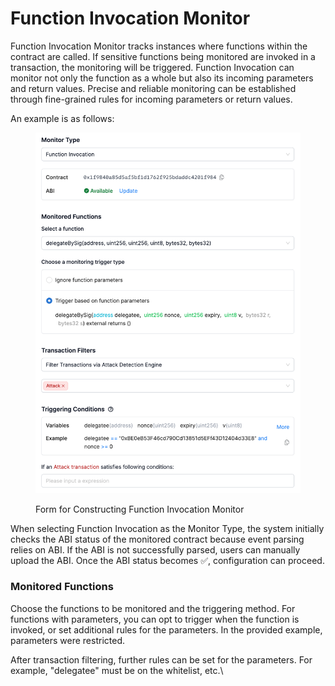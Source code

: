 # Function Invocation Monitor

Function Invocation Monitor tracks instances where functions within the contract are called. If sensitive functions being monitored are invoked in a transaction, the monitoring will be triggered. Function Invocation can monitor not only the function as a whole but also its incoming parameters and return values. Precise and reliable monitoring can be established through fine-grained rules for incoming parameters or return values.

An example is as follows:

<figure><img src="../.gitbook/assets/image (28).png" alt=""><figcaption><p>Form for Constructing Function Invocation Monitor</p></figcaption></figure>

When selecting Function Invocation as the Monitor Type, the system initially checks the ABI status of the monitored contract because event parsing relies on ABI. If the ABI is not successfully parsed, users can manually upload the ABI. Once the ABI status becomes ✅, configuration can proceed.

### Monitored Functions

Choose the functions to be monitored and the triggering method. For functions with parameters, you can opt to trigger when the function is invoked, or set additional rules for the parameters. In the provided example, parameters were restricted.

After transaction filtering, further rules can be set for the parameters. For example, "delegatee" must be on the whitelist, etc.\
